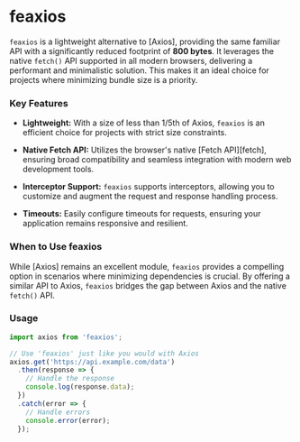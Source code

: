 # feaxios

`feaxios` is a lightweight alternative to [Axios], providing the same familiar API with a significantly reduced footprint of **800 bytes**. It leverages the native `fetch()` API supported in all modern browsers, delivering a performant and minimalistic solution. This makes it an ideal choice for projects where minimizing bundle size is a priority.

### Key Features

- **Lightweight:** With a size of less than 1/5th of Axios, `feaxios` is an efficient choice for projects with strict size constraints.

- **Native Fetch API:** Utilizes the browser's native [Fetch API][fetch], ensuring broad compatibility and seamless integration with modern web development tools.

- **Interceptor Support:** `feaxios` supports interceptors, allowing you to customize and augment the request and response handling process.

- **Timeouts:** Easily configure timeouts for requests, ensuring your application remains responsive and resilient.

### When to Use feaxios

While [Axios] remains an excellent module, `feaxios` provides a compelling option in scenarios where minimizing dependencies is crucial. By offering a similar API to Axios, `feaxios` bridges the gap between Axios and the native `fetch()` API.

### Usage

```js
import axios from 'feaxios';

// Use 'feaxios' just like you would with Axios
axios.get('https://api.example.com/data')
  .then(response => {
    // Handle the response
    console.log(response.data);
  })
  .catch(error => {
    // Handle errors
    console.error(error);
  });
